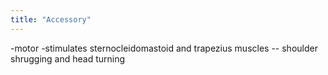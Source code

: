 ```yaml
---
title: "Accessory"
---
```

-motor
-stimulates sternocleidomastoid and trapezius muscles -- shoulder shrugging and head turning

